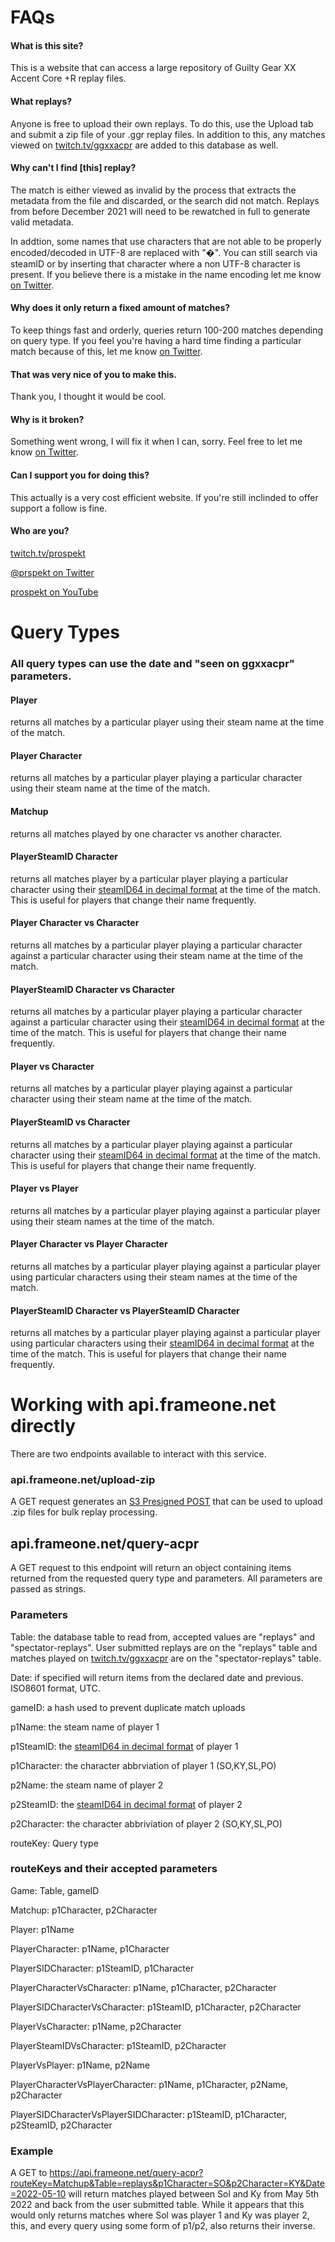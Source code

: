 # FAQs
#### What is this site?
This is a website that can access a large repository of Guilty Gear XX Accent Core +R replay files.

#### What replays?
Anyone is free to upload their own replays. To do this, use the Upload tab and submit a zip file of your .ggr replay files. In addition to this, any matches viewed on [twitch.tv/ggxxacpr](https://twitch.tv/ggxxacpr) are added to this database as well.

#### Why can't I find [this] replay?
The match is either viewed as invalid by the process that extracts the metadata from the file and discarded, or the search did not match. Replays from before December 2021 will need to be rewatched in full to generate valid metadata.

In addtion, some names that use characters that are not able to be properly encoded/decoded in UTF-8 are replaced with "�". You can still search via steamID or by inserting that character where a non UTF-8 character is present. If you believe there is a mistake in the name encoding let me know [on Twitter](https://twitter.com/prspekt).

#### Why does it only return a fixed amount of matches?
To keep things fast and orderly, queries return 100-200 matches depending on query type. If you feel you're having a hard time finding a particular match because of this, let me know [on Twitter](https://twitter.com/prspekt).

#### That was very nice of you to make this.
Thank you, I thought it would be cool.

#### Why is it broken?
Something went wrong, I will fix it when I can, sorry. Feel free to let me know [on Twitter](https://twitter.com/prspekt).

#### Can I support you for doing this?
This actually is a very cost efficient website. If you're still inclinded to offer support a follow is fine.

#### Who are you?
[twitch.tv/prospekt](https://twitch.tv/prospekt)

[@prspekt on Twitter](https://twitter.com/prspekt)

[prospekt on YouTube](https://www.youtube.com/channel/UCCO_DP32pnyS5ZTJZISJGgA)

# Query Types
### All query types can use the date and "seen on ggxxacpr" parameters.

#### Player
returns all matches by a particular player using their steam name at the time of the match.

#### Player Character
returns all matches by a particular player playing a particular character using their steam name at the time of the match.

#### Matchup
returns all matches played by one character vs another character.

#### PlayerSteamID Character
returns all matches player by a particular player playing a particular character using their [steamID64 in decimal format](https://www.steamidfinder.com/) at the time of the match. This is useful for players that change their name frequently.

#### Player Character vs Character
returns all matches by a particular player playing a particular character against a particular character using their steam name at the time of the match.

#### PlayerSteamID Character vs Character
returns all matches by a particular player playing a particular character against a particular character using their [steamID64 in decimal format](https://www.steamidfinder.com/) at the time of the match. This is useful for players that change their name frequently.

#### Player vs Character
returns all matches by a particular player playing against a particular character using their steam name at the time of the match.

#### PlayerSteamID vs Character
returns all matches by a particular player playing against a particular character using their [steamID64 in decimal format](https://www.steamidfinder.com/) at the time of the match. This is useful for players that change their name frequently.

#### Player vs Player
returns all matches by a particular player playing against a particular player using their steam names at the time of the match.

#### Player Character vs Player Character
returns all matches by a particular player playing against a particular player using particular characters using their steam names at the time of the match.

#### PlayerSteamID Character vs PlayerSteamID Character
returns all matches by a particular player playing against a particular player using particular characters using their [steamID64 in decimal format](https://www.steamidfinder.com/) at the time of the match. This is useful for players that change their name frequently.

# Working with api.frameone.net directly
There are two endpoints available to interact with this service.

### api.frameone.net/upload-zip
A GET request generates an [S3 Presigned POST](https://docs.aws.amazon.com/AWSJavaScriptSDK/v3/latest/modules/_aws_sdk_s3_presigned_post.html) that can be used to upload .zip files for bulk replay processing. 

## api.frameone.net/query-acpr
A GET request to this endpoint will return an object containing items returned from the requested query type and parameters. All parameters are passed as strings.

### Parameters

Table: the database table to read from, accepted values are "replays" and "spectator-replays". User submitted replays are on the "replays" table and matches played on [twitch.tv/ggxxacpr](https://twitch.tv/ggxxacpr) are on the "spectator-replays" table.

Date: if specified will return items from the declared date and previous. ISO8601 format, UTC.

gameID: a hash used to prevent duplicate match uploads

p1Name: the steam name of player 1

p1SteamID: the [steamID64 in decimal format](https://www.steamidfinder.com/) of player 1

p1Character: the character abbrviation of player 1 (SO,KY,SL,PO)

p2Name: the steam name of player 2

p2SteamID: the [steamID64 in decimal format](https://www.steamidfinder.com/) of player 2

p2Character: the character abbriviation of player 2 (SO,KY,SL,PO)

routeKey: Query type



### routeKeys and their accepted parameters

Game: Table, gameID

Matchup: p1Character, p2Character

Player: p1Name

PlayerCharacter: p1Name, p1Character

PlayerSIDCharacter: p1SteamID, p1Character

PlayerCharacterVsCharacter: p1Name, p1Character, p2Character

PlayerSIDCharacterVsCharacter: p1SteamID, p1Character, p2Character

PlayerVsCharacter: p1Name, p2Character

PlayerSteamIDVsCharacter: p1SteamID, p2Character

PlayerVsPlayer: p1Name, p2Name

PlayerCharacterVsPlayerCharacter: p1Name, p1Character, p2Name, p2Character

PlayerSIDCharacterVsPlayerSIDCharacter: p1SteamID, p1Character, p2SteamID, p2Character

### Example
A GET to https://api.frameone.net/query-acpr?routeKey=Matchup&Table=replays&p1Character=SO&p2Character=KY&Date=2022-05-10 will return matches played between Sol and Ky from May 5th 2022 and back from the user submitted table. While it appears that this would only returns matches where Sol was player 1 and Ky was player 2, this, and every query using some form of p1/p2, also returns their inverse.
